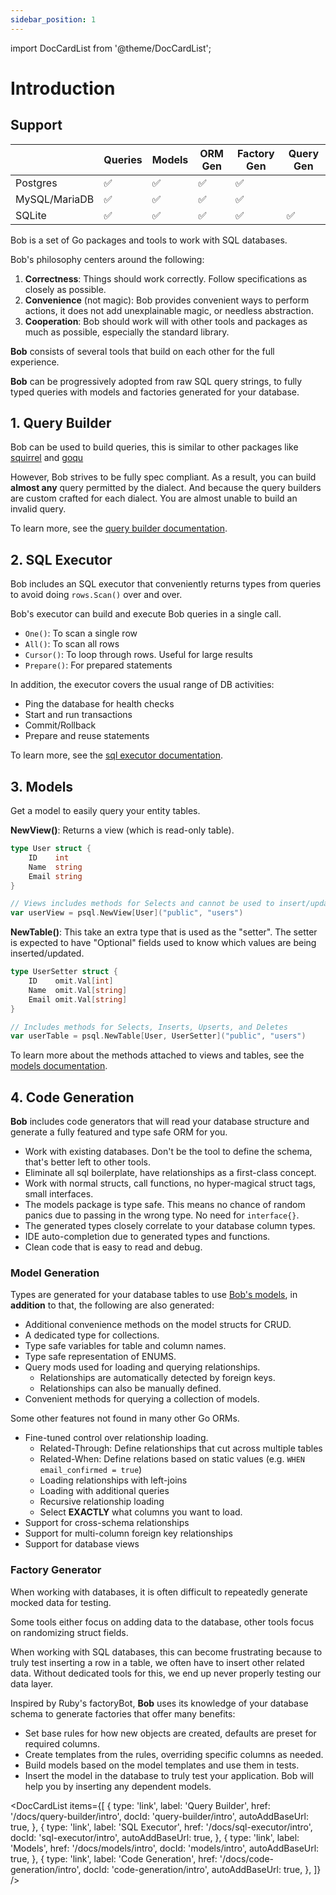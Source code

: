 ```yaml
---
sidebar_position: 1
---
```


import DocCardList from '@theme/DocCardList';

# Introduction

## Support

|               | Queries | Models | ORM Gen | Factory Gen | Query Gen |
| ------------- | ------- | ------ | ------- | ----------- | --------- |
| Postgres      | ✅      | ✅     | ✅      | ✅          |           |
| MySQL/MariaDB | ✅      | ✅     | ✅      | ✅          |           |
| SQLite        | ✅      | ✅     | ✅      | ✅          | ✅        |

Bob is a set of Go packages and tools to work with SQL databases.

Bob's philosophy centers around the following:

1. **Correctness**: Things should work correctly. Follow specifications as closely as possible.
2. **Convenience** (not magic): Bob provides convenient ways to perform actions, it does not add unexplainable magic, or needless abstraction.
3. **Cooperation**: Bob should work will with other tools and packages as much as possible, especially the standard library.

**Bob** consists of several tools that build on each other for the full experience.

**Bob** can be progressively adopted from raw SQL query strings, to fully typed queries with models and factories generated for your database.

## 1. Query Builder

Bob can be used to build queries, this is similar to other packages like [squirrel](https://github.com/Masterminds/squirrel) and [goqu](https://github.com/doug-martin/goqu)

However, Bob strives to be fully spec compliant. As a result, you can build **almost any** query permitted by the dialect. And because the query builders are custom crafted for each dialect. You are almost unable to build an invalid query.

To learn more, see the [query builder documentation](./query-builder/intro).

## 2. SQL Executor

Bob includes an SQL executor that conveniently returns types from queries to avoid doing `rows.Scan()` over and over.

Bob's executor can build and execute Bob queries in a single call.

- `One()`: To scan a single row
- `All()`: To scan all rows
- `Cursor()`: To loop through rows. Useful for large results
- `Prepare()`: For prepared statements

In addition, the executor covers the usual range of DB activities:

- Ping the database for health checks
- Start and run transactions
- Commit/Rollback
- Prepare and reuse statements

To learn more, see the [sql executor documentation](./sql-executor/intro).

## 3. Models

Get a model to easily query your entity tables.

**NewView()**: Returns a view (which is read-only table).

```go
type User struct {
    ID    int
    Name  string
    Email string
}

// Views includes methods for Selects and cannot be used to insert/update/delete
var userView = psql.NewView[User]("public", "users")
```

**NewTable()**: This take an extra type that is used as the "setter". The setter is expected to have "Optional" fields used to know which values are being inserted/updated.

```go
type UserSetter struct {
    ID    omit.Val[int]
    Name  omit.Val[string]
    Email omit.Val[string]
}

// Includes methods for Selects, Inserts, Upserts, and Deletes
var userTable = psql.NewTable[User, UserSetter]("public", "users")
```

To learn more about the methods attached to views and tables, see the [models documentation](./models/intro).

## 4. Code Generation

**Bob** includes code generators that will read your database structure and generate a fully featured and type safe ORM for you.

- Work with existing databases. Don't be the tool to define the schema, that's better left to other tools.
- Eliminate all sql boilerplate, have relationships as a first-class concept.
- Work with normal structs, call functions, no hyper-magical struct tags, small interfaces.
- The models package is type safe. This means no chance of random panics due to passing in the wrong type. No need for `interface{}`.
- The generated types closely correlate to your database column types.
- IDE auto-completion due to generated types and functions.
- Clean code that is easy to read and debug.

### Model Generation

Types are generated for your database tables to use [Bob's models](./models/intro), in **addition** to that, the following are also generated:

- Additional convenience methods on the model structs for CRUD.
- A dedicated type for collections.
- Type safe variables for table and column names.
- Type safe representation of ENUMS.
- Query mods used for loading and querying relationships.
  - Relationships are automatically detected by foreign keys.
  - Relationships can also be manually defined.
- Convenient methods for querying a collection of models.

Some other features not found in many other Go ORMs.

- Fine-tuned control over relationship loading.
  - Related-Through: Define relationships that cut across multiple tables
  - Related-When: Define relations based on static values (e.g. `WHEN email_confirmed = true`)
  - Loading relationships with left-joins
  - Loading with additional queries
  - Recursive relationship loading
  - Select **EXACTLY** what columns you want to load.
- Support for cross-schema relationships
- Support for multi-column foreign key relationships
- Support for database views

### Factory Generator

When working with databases, it is often difficult to repeatedly generate mocked data for testing.

Some tools either focus on adding data to the database, other tools focus on randomizing struct fields.

When working with SQL databases,
this can become frustrating because to truly test inserting a row in a table,
we often have to insert other related data.
Without dedicated tools for this, we end up never properly testing our data layer.

Inspired by Ruby's factoryBot, **Bob** uses its knowledge of your database schema to
generate factories that offer many benefits:

- Set base rules for how new objects are created, defaults are preset for required columns.
- Create templates from the rules, overriding specific columns as needed.
- Build models based on the model templates and use them in tests.
- Insert the model in the database to truly test your application. Bob will help you by inserting any dependent models.

<DocCardList items={[
{
type: 'link',
label: 'Query Builder',
href: '/docs/query-builder/intro',
docId: 'query-builder/intro',
autoAddBaseUrl: true,
},
{
type: 'link',
label: 'SQL Executor',
href: '/docs/sql-executor/intro',
docId: 'sql-executor/intro',
autoAddBaseUrl: true,
},
{
type: 'link',
label: 'Models',
href: '/docs/models/intro',
docId: 'models/intro',
autoAddBaseUrl: true,
},
{
type: 'link',
label: 'Code Generation',
href: '/docs/code-generation/intro',
docId: 'code-generation/intro',
autoAddBaseUrl: true,
},
]} />
